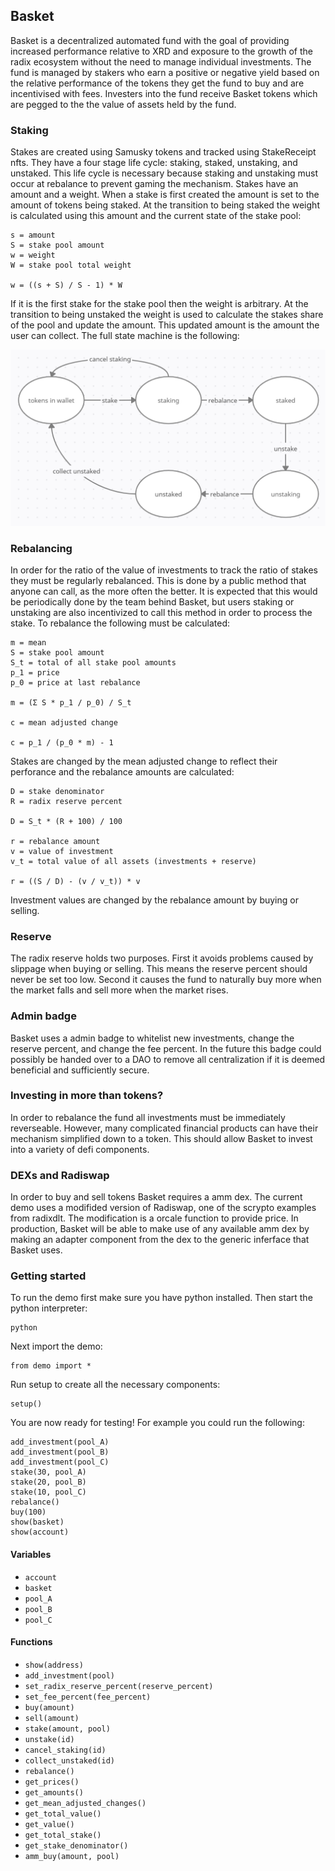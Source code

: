 ## Basket

Basket is a decentralized automated fund with the goal of providing increased performance relative to XRD and exposure to the growth of the radix ecosystem without
the need to manage individual investments. The fund is managed by stakers who earn a positive or negative yield based on the relative performance of the tokens they 
get the fund to buy and are incentivised with fees. Investers into the fund receive Basket tokens which are pegged to the the value of assets held by the fund.

### Staking

Stakes are created using Samusky tokens and tracked using StakeReceipt nfts. They have a four stage life cycle: staking, staked, unstaking, and unstaked. This life cycle is necessary because staking and unstaking must occur at rebalance to prevent gaming the mechanism. Stakes have an amount and a weight. When a stake is first created the amount is set to the amount of tokens being staked. At the transition to being staked the weight is calculated using this amount and the current state of the stake pool:
```
s = amount
S = stake pool amount
w = weight
W = stake pool total weight

w = ((s + S) / S - 1) * W
```
If it is the first stake for the stake pool then the weight is arbitrary. At the transition to being unstaked the weight is used to calculate the stakes 
share of the pool and update the amount. This updated amount is the amount the user can collect. The full state machine is the following: 

![Stake state machine](./images/stake_sm.png)

### Rebalancing

In order for the ratio of the value of investments to track the ratio of stakes they must be regularly rebalanced. This is done by a public method that anyone can 
call, as the more often the better. It is expected that this would be periodically done by the team behind Basket, but users staking or unstaking are also 
incentivized to call this method in order to process the stake. To rebalance the following must be calculated:
```
m = mean
S = stake pool amount
S_t = total of all stake pool amounts
p_1 = price
p_0 = price at last rebalance

m = (Σ S * p_1 / p_0) / S_t

c = mean adjusted change

c = p_1 / (p_0 * m) - 1
```
Stakes are changed by the mean adjusted change to reflect their perforance and the rebalance amounts are calculated:
```
D = stake denominator
R = radix reserve percent

D = S_t * (R + 100) / 100

r = rebalance amount
v = value of investment
v_t = total value of all assets (investments + reserve)

r = ((S / D) - (v / v_t)) * v
```
Investment values are changed by the rebalance amount by buying or selling.

### Reserve

The radix reserve holds two purposes. First it avoids problems caused by slippage when buying or selling. This means the reserve percent should never be set too low. 
Second it causes the fund to naturally buy more when the market falls and sell more when the market rises.

### Admin badge

Basket uses a admin badge to whitelist new investments, change the reserve percent, and change the fee percent. In the future this badge could possibly be handed 
over to a DAO to remove all centralization if it is deemed beneficial and sufficiently secure.

### Investing in more than tokens?

In order to rebalance the fund all investments must be immediately reverseable. However, many complicated financial products can have their mechanism simplified down 
to a token. This should allow Basket to invest into a variety of defi components.

### DEXs and Radiswap

In order to buy and sell tokens Basket requires a amm dex. The current demo uses a modifided version of Radiswap, one of the scrypto examples from radixdlt. The 
modification is a orcale function to provide price. In production, Basket will be able to make use of any available amm dex by making an adapter component 
from the dex to the generic inferface that Basket uses.

### Getting started

To run the demo first make sure you have python installed. Then start the python interpreter:
```
python
```
Next import the demo:
```
from demo import *
```
Run setup to create all the necessary components:
```
setup()
```
You are now ready for testing! For example you could run the following:
```
add_investment(pool_A)
add_investment(pool_B)
add_investment(pool_C)
stake(30, pool_A)
stake(20, pool_B)
stake(10, pool_C)
rebalance()
buy(100)
show(basket)
show(account)
```

#### Variables
- `account`
- `basket`
- `pool_A`
- `pool_B`
- `pool_C`

#### Functions
- `show(address)`
- `add_investment(pool)`
- `set_radix_reserve_percent(reserve_percent)`
- `set_fee_percent(fee_percent)`
- `buy(amount)`
- `sell(amount)`
- `stake(amount, pool)`
- `unstake(id)`
- `cancel_staking(id)`
- `collect_unstaked(id)`
- `rebalance()`
- `get_prices()`
- `get_amounts()`
- `get_mean_adjusted_changes()`
- `get_total_value()`
- `get_value()`
- `get_total_stake()`
- `get_stake_denominator()`
- `amm_buy(amount, pool)`
